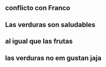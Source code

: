 ## conflicto con Franco

## Las verduras son saludables
## al igual que las frutas 
## las verduras no em gustan jaja 